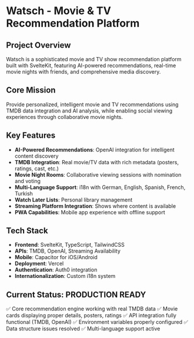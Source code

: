# Watsch - Movie & TV Recommendation Platform

## Project Overview
Watsch is a sophisticated movie and TV show recommendation platform built with SvelteKit, featuring AI-powered recommendations, real-time movie nights with friends, and comprehensive media discovery.

## Core Mission
Provide personalized, intelligent movie and TV recommendations using TMDB data integration and AI analysis, while enabling social viewing experiences through collaborative movie nights.

## Key Features
- **AI-Powered Recommendations**: OpenAI integration for intelligent content discovery
- **TMDB Integration**: Real movie/TV data with rich metadata (posters, ratings, cast, etc.)
- **Movie Night Rooms**: Collaborative viewing sessions with nomination and voting
- **Multi-Language Support**: i18n with German, English, Spanish, French, Turkish
- **Watch Later Lists**: Personal library management
- **Streaming Platform Integration**: Shows where content is available
- **PWA Capabilities**: Mobile app experience with offline support

## Tech Stack
- **Frontend**: SvelteKit, TypeScript, TailwindCSS
- **APIs**: TMDB, OpenAI, Streaming Availability
- **Mobile**: Capacitor for iOS/Android
- **Deployment**: Vercel
- **Authentication**: Auth0 integration
- **Internationalization**: Custom i18n system

## Current Status: PRODUCTION READY
✅ Core recommendation engine working with real TMDB data
✅ Movie cards displaying proper details, posters, ratings
✅ API integration fully functional (TMDB, OpenAI)
✅ Environment variables properly configured
✅ Data structure issues resolved
✅ Multi-language support active 